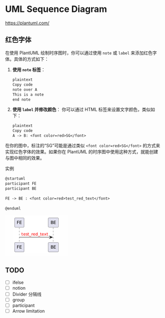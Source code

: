 

# UML Sequence Diagram

https://plantuml.com/

## 红色字体

在使用 PlantUML 绘制时序图时，你可以通过使用 `note` 或 `label` 来添加红色字体。具体的方式如下：

1.  **使用 `note` 标签**：

    ```
    plaintext
    Copy code
    note over A
    This is a note
    end note
    ```

2.  **使用 `label` 并修改颜色**： 你可以通过 HTML 标签来设置文字颜色，类似如下：

    ```
    plaintext
    Copy code
    A -> B: <font color=red>SG</font>
    ```

在你的图中，标注的“SG”可能是通过类似 `<font color=red>SG</font>` 的方式来实现红色字体的效果。如果你在 PlantUML 的时序图中使用这种方式，就能创建与图中相同的效果。

实例

```
@startuml
participant FE
participant BE

FE -> BE : <font color=red>test_red_text</font>

@enduml
```

![image-20240828114136356](240828-uml-sequence-diagram.assets/image-20240828114136356.png)

## TODO

-   [ ] ifelse
-   [ ] notion
-   [ ] Divider 分隔线
-   [ ] group
-   [ ] participant
-   [ ] Arrow limitation